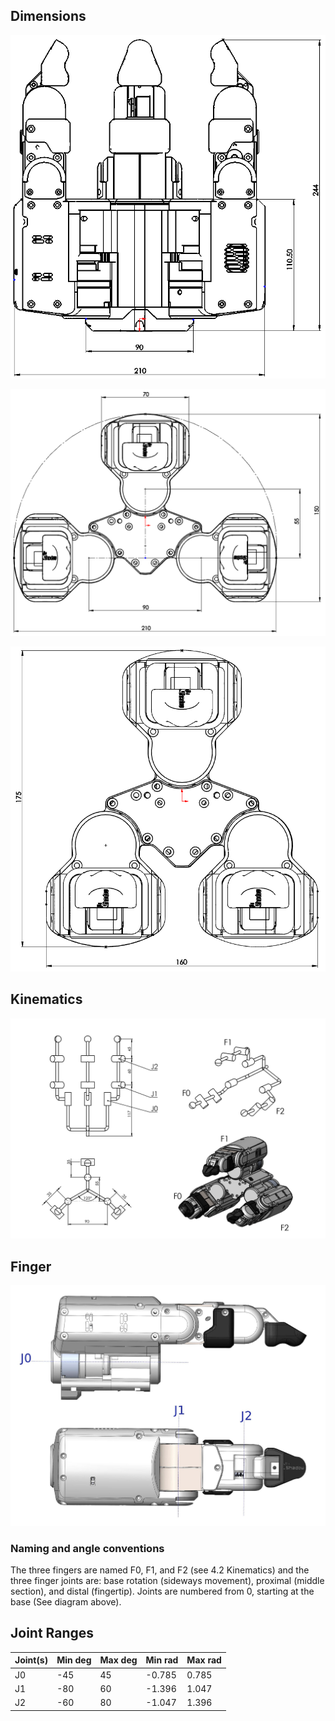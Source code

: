 ## Dimensions

![dimensions_1](../img/dimensions_1.png)

![dimensions_2](../img/dimensions_2.png)

![dimensions_3](../img/dimensions_3.png)

## Kinematics

![dimensions_4](../img/dimensions_4.png)

## Finger

![dimensions_5](../img/dimensions_5.jpg) 

### Naming and angle conventions

The three fingers are named F0, F1, and F2 (see 4.2 Kinematics) and the three finger joints are: base rotation (sideways movement), proximal (middle section), and distal (fingertip). Joints are numbered from 0, starting at the base (See diagram above).

## Joint Ranges


Joint(s) | Min deg | Max deg | Min rad | Max rad
--- | --- | --- | --- | --- | 
J0 | -45 | 45 | -0.785 | 0.785 | 
J1 | -80 | 60 | -1.396 | 1.047 |
J2 | -60 | 80 | -1.047 | 1.396 |
